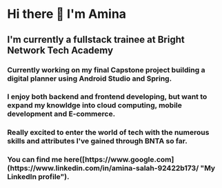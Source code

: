 <h1> Hi there 👋 I'm Amina
  
 
<h2> I'm currently a fullstack trainee at Bright Network Tech Academy
  
<h3> Currently working on my final Capstone project building a digital planner using Android Studio and Spring. 
<h3> I enjoy both backend and frontend developing, but want to expand my knowldge into cloud computing, mobile development and E-commerce.
<h3> Really excited to enter the world of tech with the numerous skills and attributes I've gained through BNTA so far.
<h3> You can find me here([https://www.google.com](https://www.linkedin.com/in/amina-salah-92422b173/ "My LinkedIn profile").
  
 
  



<!--
**Amina0056267/Amina0056267** is a ✨ _special_ ✨ repository because its `README.md` (this file) appears on your GitHub profile.

Here are some ideas to get you started:

- 🔭 I’m currently working on ...
- 🌱 I’m currently learning ...
- 👯 I’m looking to collaborate on ...
- 🤔 I’m looking for help with ...
- 💬 Ask me about ...
- 📫 How to reach me: ...
- 😄 Pronouns: ...
- ⚡ Fun fact: ...
-->
